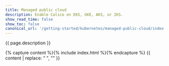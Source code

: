 ```yaml
---
title: Managed public cloud
description: Enable Calico on EKS, GKE, AKS, or IKS.
show_read_time: false
show_toc: false
canonical_url: '/getting-started/kubernetes/managed-public-cloud/index'
---
```


{{ page.description }}

{% capture content %}{% include index.html %}{% endcapture %}
{{ content | replace: "    ", "" }}
